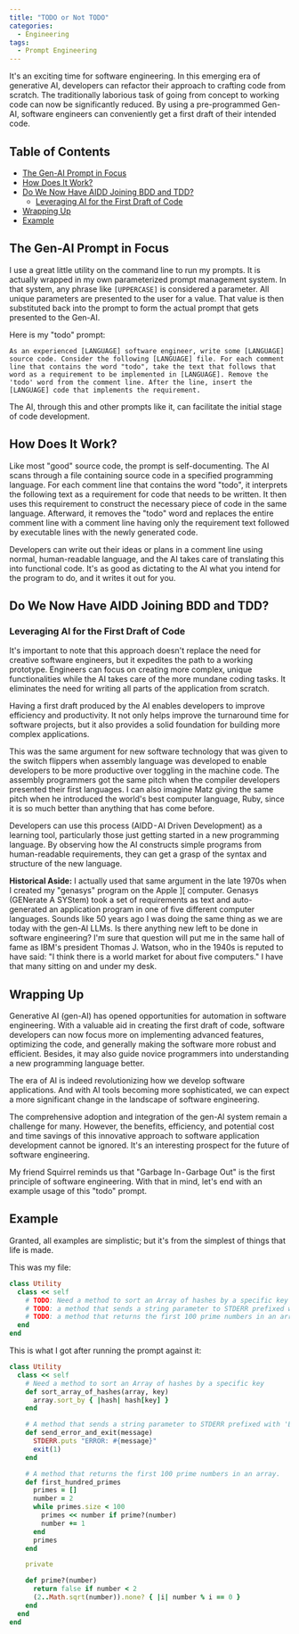 ```yaml
---
title: "TODO or Not TODO"
categories:
  - Engineering
tags:
  - Prompt Engineering
---
```

It's an exciting time for software engineering. In this emerging era of generative AI, developers can refactor their approach to crafting code from scratch. The traditionally laborious task of going from concept to working code can now be significantly reduced. By using a pre-programmed Gen-AI, software engineers can conveniently get a first draft of their intended code.

<!-- Tocer[start]: Auto-generated, don't remove. -->

## Table of Contents

  - [The Gen-AI Prompt in Focus](#the-gen-ai-prompt-in-focus)
  - [How Does It Work?](#how-does-it-work)
  - [Do We Now Have AIDD Joining BDD and TDD?](#do-we-now-have-aidd-joining-bdd-and-tdd)
    - [Leveraging AI for the First Draft of Code](#leveraging-ai-for-the-first-draft-of-code)
  - [Wrapping Up](#wrapping-up)
  - [Example](#example)

<!-- Tocer[finish]: Auto-generated, don't remove. -->


## The Gen-AI Prompt in Focus

I use a great little utility on the command line to run my prompts. It is actually wrapped in my own parameterized prompt management system. In that system, any phrase like `[UPPERCASE]` is considered a parameter. All unique parameters are presented to the user for a value. That value is then substituted back into the prompt to form the actual prompt that gets presented to the Gen-AI.

Here is my "todo" prompt:

```
As an experienced [LANGUAGE] software engineer, write some [LANGUAGE] source code. Consider the following [LANGUAGE] file. For each comment line that contains the word "todo", take the text that follows that word as a requirement to be implemented in [LANGUAGE]. Remove the 'todo' word from the comment line. After the line, insert the [LANGUAGE] code that implements the requirement.
```

The AI, through this and other prompts like it, can facilitate the initial stage of code development.

## How Does It Work?

Like most "good" source code, the prompt is self-documenting. The AI scans through a file containing source code in a specified programming language. For each comment line that contains the word "todo", it interprets the following text as a requirement for code that needs to be written. It then uses this requirement to construct the necessary piece of code in the same language. Afterward, it removes the "todo" word and replaces the entire comment line with a comment line having only the requirement text followed by executable lines with the newly generated code.

Developers can write out their ideas or plans in a comment line using normal, human-readable language, and the AI takes care of translating this into functional code. It's as good as dictating to the AI what you intend for the program to do, and it writes it out for you.

## Do We Now Have AIDD Joining BDD and TDD?

### Leveraging AI for the First Draft of Code

It's important to note that this approach doesn't replace the need for creative software engineers, but it expedites the path to a working prototype. Engineers can focus on creating more complex, unique functionalities while the AI takes care of the more mundane coding tasks. It eliminates the need for writing all parts of the application from scratch.

Having a first draft produced by the AI enables developers to improve efficiency and productivity. It not only helps improve the turnaround time for software projects, but it also provides a solid foundation for building more complex applications.

This was the same argument for new software technology that was given to the switch flippers when assembly language was developed to enable developers to be more productive over toggling in the machine code. The assembly programmers got the same pitch when the compiler developers presented their first languages. I can also imagine Matz giving the same pitch when he introduced the world's best computer language, Ruby, since it is so much better than anything that has come before.

Developers can use this process (AIDD - AI Driven Development) as a learning tool, particularly those just getting started in a new programming language. By observing how the AI constructs simple programs from human-readable requirements, they can get a grasp of the syntax and structure of the new language.

**Historical Aside:** I actually used that same argument in the late 1970s when I created my "genasys" program on the Apple ][ computer. Genasys (GENerate A SYStem) took a set of requirements as text and auto-generated an application program in one of five different computer languages. Sounds like 50 years ago I was doing the same thing as we are today with the gen-AI LLMs. Is there anything new left to be done in software engineering? I'm sure that question will put me in the same hall of fame as IBM's president Thomas J. Watson, who in the 1940s is reputed to have said: "I think there is a world market for about five computers." I have that many sitting on and under my desk.

## Wrapping Up

Generative AI (gen-AI) has opened opportunities for automation in software engineering. With a valuable aid in creating the first draft of code, software developers can now focus more on implementing advanced features, optimizing the code, and generally making the software more robust and efficient. Besides, it may also guide novice programmers into understanding a new programming language better.

The era of AI is indeed revolutionizing how we develop software applications. And with AI tools becoming more sophisticated, we can expect a more significant change in the landscape of software engineering.

The comprehensive adoption and integration of the gen-AI system remain a challenge for many. However, the benefits, efficiency, and potential cost and time savings of this innovative approach to software application development cannot be ignored. It's an interesting prospect for the future of software engineering.

My friend Squirrel reminds us that "Garbage In - Garbage Out" is the first principle of software engineering. With that in mind, let's end with an example usage of this "todo" prompt.

## Example

Granted, all examples are simplistic; but it's from the simplest of things that life is made.

This was my file:

```ruby
class Utility
  class << self
    # TODO: Need a method to sort an Array of hashes by a specific key
    # TODO: a method that sends a string parameter to STDERR prefixed with 'ERROR:' then exits with a non-zero exit code
    # TODO: a method that returns the first 100 prime numbers in an array.
  end
end
```

This is what I got after running the prompt against it:

```ruby
class Utility
  class << self
    # Need a method to sort an Array of hashes by a specific key
    def sort_array_of_hashes(array, key)
      array.sort_by { |hash| hash[key] }
    end

    # A method that sends a string parameter to STDERR prefixed with 'ERROR:' then exits with a non-zero exit code
    def send_error_and_exit(message)
      STDERR.puts "ERROR: #{message}"
      exit(1)
    end

    # A method that returns the first 100 prime numbers in an array.
    def first_hundred_primes
      primes = []
      number = 2
      while primes.size < 100
        primes << number if prime?(number)
        number += 1
      end
      primes
    end

    private

    def prime?(number)
      return false if number < 2
      (2..Math.sqrt(number)).none? { |i| number % i == 0 }
    end
  end
end
```
